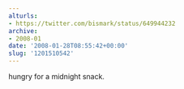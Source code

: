 ```yaml
---
alturls:
- https://twitter.com/bismark/status/649944232
archive:
- 2008-01
date: '2008-01-28T08:55:42+00:00'
slug: '1201510542'
---
```


hungry for a midnight snack.

